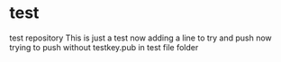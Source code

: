 # test
test repository
This is just a test 
now adding a line to try and push
now trying to push without testkey.pub in test file folder